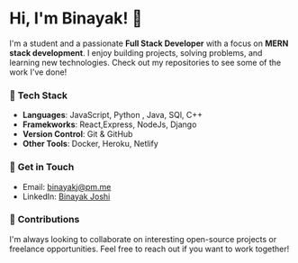# Hi, I'm Binayak! 👋

I'm a student and a passionate **Full Stack Developer** with a focus on **MERN stack development**. I enjoy building projects, solving problems, and learning new technologies. Check out my repositories to see some of the work I've done!

### 🔧 **Tech Stack**

- **Languages**: JavaScript, Python , Java, SQl, C++
- **Framekworks**: React,Express, NodeJs, Django
- **Version Control**: Git & GitHub
- **Other Tools**: Docker, Heroku, Netlify



### 💬 **Get in Touch**
- Email: [binayakj@pm.me](binayakj@pm.me)
- LinkedIn: [Binayak Joshi](https://www.linkedin.com/in/binayak-joshi-266203305/)

### 🤝 **Contributions**
I'm always looking to collaborate on interesting open-source projects or freelance opportunities. Feel free to reach out if you want to work together!


